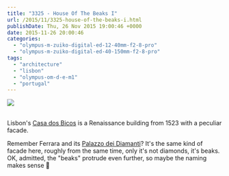 ```yaml
---
title: "3325 - House Of The Beaks I"
url: /2015/11/3325-house-of-the-beaks-i.html
publishDate: Thu, 26 Nov 2015 19:00:46 +0000
date: 2015-11-26 20:00:46
categories: 
  - "olympus-m-zuiko-digital-ed-12-40mm-f2-8-pro"
  - "olympus-m-zuiko-digital-ed-40-150mm-f2-8-pro"
tags: 
  - "architecture"
  - "lisbon"
  - "olympus-om-d-e-m1"
  - "portugal"
---
```

<div class="container">
<div class="center"><a target="_blank" href="https://d25zfm9zpd7gm5.cloudfront.net/1200x1200/2015/20150903_103805_lr.jpg"><img class="webfeedsFeaturedVisual" src="https://d25zfm9zpd7gm5.cloudfront.net/0600x0600/2015/20150903_103805_lr.jpg" /></a></div>
</div>
<br />

Lisbon's <a href="https://en.wikipedia.org/wiki/Casa_dos_Bicos" target="_blank">Casa dos Bicos</a> is a Renaissance building from 1523 with a peculiar facade.

<a target="_blank" href="https://d25zfm9zpd7gm5.cloudfront.net/1200x1200/2015/20150903_103418_lr.jpg"><img style="margin: 0pt 0px 0pt 10px; float: right;" src="https://d25zfm9zpd7gm5.cloudfront.net/0150x0150/2015/20150903_103418_lr.jpg" alt="" border="0" /></a> Remember Ferrara and its <a href="/2015/07/3201-ferrara-xi.html" target="_blank">Palazzo dei Diamanti</a>? It's the same kind of facade here, roughly from the same time, only it's not diamonds, it's beaks. OK, admitted, the "beaks" protrude even further, so maybe the naming makes sense 🙂
